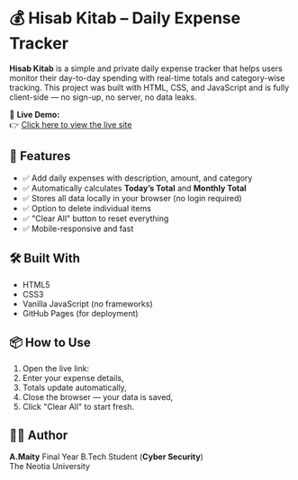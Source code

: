 # 💰 Hisab Kitab – Daily Expense Tracker

**Hisab Kitab** is a simple and private daily expense tracker that helps users monitor their day-to-day spending with real-time totals and category-wise tracking. This project was built with HTML, CSS, and JavaScript and is fully client-side — no sign-up, no server, no data leaks.

🚀 **Live Demo:**  
👉 [Click here to view the live site](https://internship-test-25.github.io/Hisab-Kitab/)

## 📌 Features

- ✅ Add daily expenses with description, amount, and category
- ✅ Automatically calculates **Today’s Total** and **Monthly Total**
- ✅ Stores all data locally in your browser (no login required)
- ✅ Option to delete individual items
- ✅ "Clear All" button to reset everything
- ✅ Mobile-responsive and fast

## 🛠️ Built With

- HTML5
- CSS3
- Vanilla JavaScript (no frameworks)
- GitHub Pages (for deployment)

## 📦 How to Use

1. Open the live link: 
2. Enter your expense details,
3. Totals update automatically,
4. Close the browser — your data is saved,
5. Click "Clear All" to start fresh.

## 🙋‍♂️ Author

**A.Maity**
Final Year B.Tech Student (**Cyber Security**)  
The Neotia University
